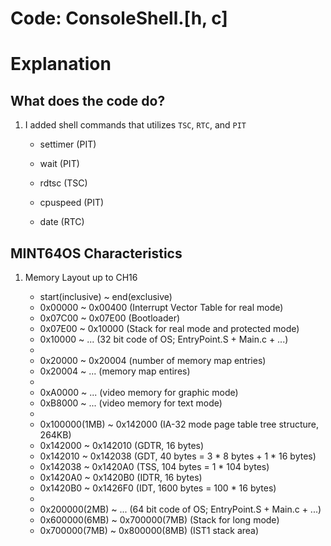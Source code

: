 # Code: ConsoleShell.[h, c]

# Explanation

## What does the code do?

1. I added shell commands that utilizes `TSC`, `RTC`, and `PIT`

    * settimer (PIT)

    * wait (PIT)

    * rdtsc (TSC)

    * cpuspeed (PIT)

    * date (RTC)

## MINT64OS Characteristics

1. Memory Layout up to CH16

    * start(inclusive) ~ end(exclusive)
    * 0x00000  ~ 0x00400  (Interrupt Vector Table for real mode)
    * 0x07C00  ~ 0x07E00  (Bootloader)
    * 0x07E00  ~ 0x10000  (Stack for real mode and protected mode)
    * 0x10000  ~ ...  (32 bit code of OS; EntryPoint.S + Main.c + ...)
    *
    * 0x20000 ~ 0x20004 (number of memory map entries)
    * 0x20004 ~ ... (memory map entires)
    *
    * 0xA0000  ~ ...      (video memory for graphic mode)
    * 0xB8000  ~ ...      (video memory for text mode)
    *
    * 0x100000(1MB) ~ 0x142000 (IA-32 mode page table tree structure, 264KB)
    * 0x142000      ~ 0x142010 (GDTR, 16 bytes)
    * 0x142010      ~ 0x142038 (GDT, 40 bytes = 3 * 8 bytes + 1 * 16 bytes)
    * 0x142038      ~ 0x1420A0 (TSS, 104 bytes = 1 * 104 bytes)
    * 0x1420A0      ~ 0x1420B0 (IDTR, 16 bytes)
    * 0x1420B0      ~ 0x1426F0 (IDT, 1600 bytes = 100 * 16 bytes)
    *
    * 0x200000(2MB) ~ ... (64 bit code of OS; EntryPoint.S + Main.c + ...)
    * 0x600000(6MB) ~ 0x700000(7MB) (Stack for long mode)
    * 0x700000(7MB) ~ 0x800000(8MB) (IST1 stack area)